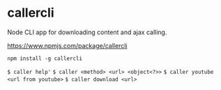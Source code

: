 # callercli
Node CLI app for downloading content and ajax calling.

https://www.npmjs.com/package/callercli

``` npm install -g callercli ```

``` $ caller help' ``` 
``` $ caller <method> <url> <object<?>> ``` 
``` $ caller youtube <url from youtube> ``` 
``` $ caller download <url> ``` 
